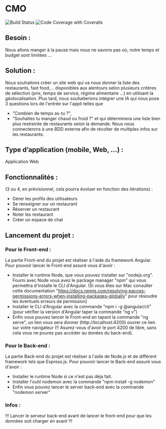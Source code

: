 # CMO
![Build Status](https://app.travis-ci.com/redarmz/CMO.svg?branch=main)
![Code Coverage with Coveralls](https://coveralls.io/repos/github/redarmz/CMO/badge.svg?branch=main)


## Besoin :

Nous allons manger à la pause mais nous ne savons pas où, notre temps et budget sont limitées …

## Solution :

Nous souhaitons créer un site web qui va nous donner la liste des restaurants, fast food,… disponibles aux alentours selon plusieurs critères de sélection (prix, temps de service, régime alimentaire ...) en utilisant la géolocalisation. Plus tard, nous souhaiterions intégrer une IA qui nous pose 3 questions lors de l'entrée sur l'appli telles que 

 - "Combien de temps as-tu ?", 
 - "Souhaites tu manger chaud ou froid ?" 
     et qui déterminera une liste bien plus restreinte de restaurants selon la demande. Nous nous connecterons à une BDD externe afin de récolter de multiples infos sur les restaurants. 
## Type d’application (mobile, Web, …) :
Application Web

## Fonctionnalités :
(3 ou 4, en prévisionnel, cela pourra évoluer en fonction des itérations) :
-	Gérer les profils des utilisateurs 
-	Se renseigner sur un restaurant
-	Réserver un restaurant
-	Noter les restaurant
-	Créer un espace de chat

## Lancement du projet : 

### Pour le Front-end : 
La partie Front-end du projet est réaliser à l'aide du framework Angular.
Pour pouvoir lancer le Front-end assuré vous d'avoir :
- Installer le runtime Node, que vous pouvez installer sur "nodejs.org". Fourni avec Node vous avez le package manager "npm" qui vous permettra d'installe le CLI d'Angular. (Si vous êtes sur Mac consulter cette documentation "https://docs.npmjs.com/resolving-eacces-permissions-errors-when-installing-packages-globally" pour résoudre les éventuels erreurs de permission)
- Installer le CLI d'Angular avec la commande "npm i -g @angular/cli" (pour vérifier la version d'Angular taper la commande "ng v")
- Enfin vous pouvez lancer le Front-end en tapant la commande "ng serve", un lien vous sera donner (http://localhost:4200) ouvrer ce lien sur votre navigateur (!! Asurez-vous d'avoir le port 4200 de libre, sans cela vous ne pourez pas accèder au donées du back-end).

### Pour le Back-end :
La partie Back-end du projet est réaliser à l'aide de Node.js et de différent framework tels que Express.js.
Pour pouvoir lancer le Back-end assuré vous d'avoir : 
- Installer le runtime Node si ce n'est pas déja fait.
- Installer l'outil nodemon avec la commande "npm install -g nodemon"
- Enfin vous pouvez lancer le server back-end avec la commande "nodemon server"

### Infos : 
!!! Lancer le serveur back-end avant de lancer le front-end pour que les données soit charger en avant !!!

